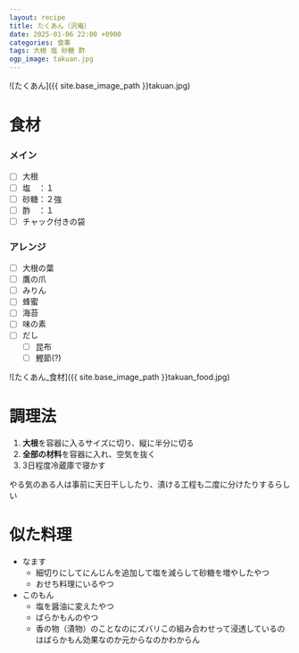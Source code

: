 ```yaml
---
layout: recipe
title: たくあん（沢庵）
date: 2025-01-06 22:00 +0900
categories: 食事
tags: 大根 塩 砂糖 酢
ogp_image: takuan.jpg
---
```

![たくあん]({{ site.base_image_path }}takuan.jpg)

# 食材
### メイン
- [ ] 大根
- [ ] 塩　：１
- [ ] 砂糖：２強
- [ ] 酢　：１
- [ ] チャック付きの袋

### アレンジ
- [ ] 大根の葉
- [ ] 鷹の爪
- [ ] みりん
- [ ] 蜂蜜
- [ ] 海苔
- [ ] 味の素
- [ ] だし
  - [ ] 昆布
  - [ ] 鰹節(?)

![たくあん_食材]({{ site.base_image_path }}takuan_food.jpg)

# 調理法
1. **大根**を容器に入るサイズに切り、縦に半分に切る
2. **全部の材料**を容器に入れ、空気を抜く
3. 3日程度冷蔵庫で寝かす

やる気のある人は事前に天日干ししたり、漬ける工程も二度に分けたりするらしい

# 似た料理
- なます
  - 細切りにしてにんじんを追加して塩を減らして砂糖を増やしたやつ
  - おせち料理にいるやつ
- このもん
  - 塩を醤油に変えたやつ
  - ばらかもんのやつ
  - 香の物（漬物）のことなのにズバリこの組み合わせって浸透しているのはばらかもん効果なのか元からなのかわからん